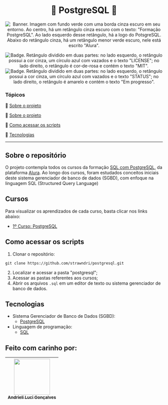 <h1 align="center">🐘 PostgreSQL 🐘</h1>

<p align="center">
  <img src="https://i.imgur.com/CqN07Qb.png" alt='Banner. Imagem com fundo verde com uma borda cinza escuro em seu entorno. Ao centro, há um retângulo cinza escuro com o texto: "Formação PostgreSQL". Ao lado esquerdo desse retângulo, há a logo do PotsgreSQL. Abaixo do retângulo cinza, há um retângulo menor verde escuro, nele está escrito "Alura".' />
</p>

<p align="center">
    <img src='https://img.shields.io/badge/License-MIT-f2a2b7?style=for-the-badge&logo=appveyor' alt='Badge. Retângulo dividido em duas partes: no lado esquerdo, o retângulo possui a cor cinza, um círculo azul com vazados e o texto "LICENSE"; no lado direito, o retângulo é cor-de-rosa e contém o texto "MIT".'>
    <img src='https://img.shields.io/badge/Status-Em progresso-F8EE77?style=for-the-badge&logo=appveyor' alt='Badge. Retângulo dividido em duas partes: no lado esquerdo, o retângulo possui a cor cinza, um círculo azul com vazados e o texto "STATUS"; no lado direito, o retângulo é amarelo e contém o texto "Em progresso".'>
</p>

### Tópicos 

:small_blue_diamond: [Sobre o projeto](#sobre-o-repositório)

:small_blue_diamond: [Sobre o projeto](#cursos)

:small_blue_diamond: [Como acessar os scripts](#como-acessar-os-scripts)

:small_blue_diamond: [Tecnologias](#tecnologias)

---
## Sobre o repositório 

O projeto contempla todos os cursos da formação [SQL com PostgreSQL](https://www.alura.com.br/formacao-postgresql), da plataforma [Alura](https://www.alura.com.br/). Ao longo dos cursos, foram estudados conceitos iniciais deste sistema gerenciador de banco de dados (SGBD), com enfoque na linguagem SQL (Structured Query Language)

## Cursos
Para visualizar os aprendizados de cada curso, basta clicar nos links abaixo:
- [1º Curso: PostgreSQL](https://github.com/strawndri/postgresql/tree/curso_01)

## Como acessar os scripts

1. Clonar o repositório:
```
git clone https://github.com/strawndri/postgresql.git
```

2. Localizar e acessar a pasta "postgresql";
3. Acessar as pastas referentes aos cursos;
4. Abrir os arquivos `.sql` em um editor de texto ou sistema gerenciador de banco de dados.

## Tecnologias
- Sistema Gerenciador de Banco de Dados (SGBD):
  - [PostgreSQL](https://www.postgresql.org/)
- Linguagem de programação:
  - [SQL](https://www.w3schools.com/sql/sql_intro.asp)

## Feito com carinho por:

| [<img src="https://avatars.githubusercontent.com/u/62841828?v=4" width=115><br><sub>Andrieli Luci Gonçalves</sub>](https://github.com/strawndri) |
| :---: |
